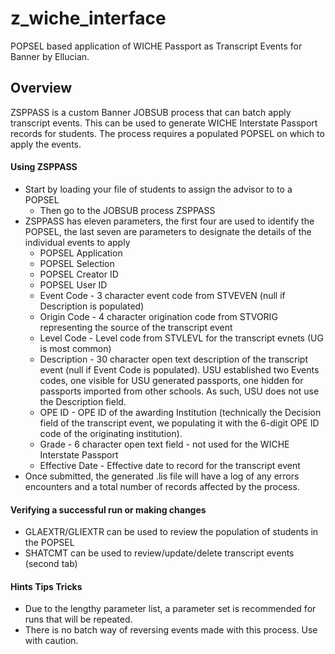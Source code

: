# z_wiche_interface
POPSEL based application of WICHE Passport as Transcript Events for Banner by Ellucian.

## Overview
ZSPPASS is a custom Banner JOBSUB process that can batch apply transcript events. This can be used to generate WICHE Interstate Passport records for students. The process requires a populated POPSEL on which to apply the events.

#### Using ZSPPASS
- Start by loading your file of students to assign the advisor to to a POPSEL
  - Then go to the JOBSUB process ZSPPASS
- ZSPPASS has eleven parameters, the first four are used to identify the POPSEL, the last seven are parameters to designate the details of the individual events to apply
  - POPSEL Application
  - POPSEL Selection
  - POPSEL Creator ID
  - POPSEL User ID
  - Event Code - 3 character event code from STVEVEN (null if Description is populated)
  - Origin Code - 4 character origination code from STVORIG representing the source of the transcript event
  - Level Code - Level code from STVLEVL for the transcript evnets (UG is most common)
  - Description - 30 character open text description of the transcript event (null if Event Code is populated). USU established two Events codes, one visible for USU generated passports, one hidden for passports imported from other schools. As such, USU does not use the Description field.
  - OPE ID - OPE ID of the awarding Institution (technically the Decision field of the transcript event, we populating it with the 6-digit OPE ID code of the originating institution).
  - Grade - 6 character open text field - not used for the WICHE Interstate Passport
  - Effective Date - Effective date to record for the transcript event
- Once submitted, the generated .lis file will have a log of any errors encounters and a total number of records affected by the process.

#### Verifying a successful run or making changes
- GLAEXTR/GLIEXTR can be used to review the population of students in the POPSEL
- SHATCMT can be used to review/update/delete transcript events (second tab)
#### Hints Tips Tricks
- Due to the lengthy parameter list, a parameter set is recommended for runs that will be repeated.
- There is no batch way of reversing events made with this process. Use with caution.